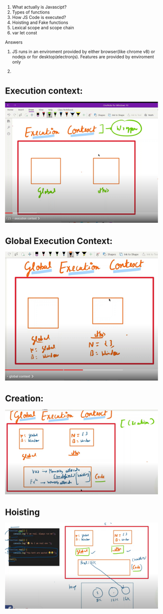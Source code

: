 1. What actually is Javascipt?
2. Types of functions
3. How JS Code is executed?
4. Hoisting and Fake functions
5. Lexical scope and scope chain
6. var let const


Answers
1. JS runs in an enviroment provided by either browser(like chrome v8) or nodejs or for desktop(electronjs).
Features are provided by enviroment only 


3. 
# Execution context:

![alt text](https://raw.githubusercontent.com/ravencode/web-dev-pep/master/JS-Interview-Qs/img/exc-context.png)


# Global Execution Context:
![alt text](https://github.com/ravencode/web-dev-pep/blob/master/JS-Interview-Qs/img/global-exc-context.png)

# Creation:
![alt text](https://github.com/ravencode/web-dev-pep/blob/master/JS-Interview-Qs/img/creation.png)

# Hoisting 
![alt text](https://github.com/ravencode/web-dev-pep/blob/master/JS-Interview-Qs/img/hoisting-ex.png)